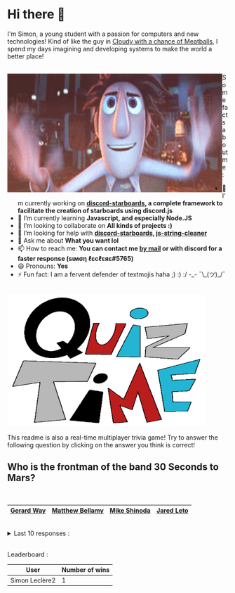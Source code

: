 # Hi there 👋

I'm Simon, a young student with a passion for computers and new technologies!
Kind of like the guy in [Cloudy with a chance of Meatballs](https://www.youtube.com/watch?v=dQw4w9WgXcQ), I spend my days imagining and developing systems to make the world a better place!

<br>

<img width="490" height="270" src="./assets/cloudyWithAChanceOfMeatBalls.gif" align=left>
Some facts about me :

- 🔭 I’m currently working on **[discord-starboards](https://github.com/SimonLeclere/discord-starboards), a complete framework to facilitate the creation of starboards using discord.js**
- 🌱 I’m currently learning **Javascript, and especially Node.JS**
- 👯 I’m looking to collaborate on **All kinds of projects :)**
- 🤔 I’m looking for help with **[discord-starboards](https://github.com/SimonLeclere/discord-starboards), [js-string-cleaner](https://github.com/SimonLeclere/Js-String-Cleaner)**
- 💬 Ask me about **What you want lol**
- 📫 How to reach me: **You can contact me [by mail](mailto:simon-leclere@orange.fr) or with discord for a faster response (sιмση ℓεcℓεяε#5765)**
- 😄 Pronouns: **Yes**
- ⚡ Fun fact: I am a fervent defender of textmojis haha ;) :) :/ -\_- ¯\\\_(ツ)\_/¯

<br>

<img width="450" height="300" src="./assets/quizTime.gif">

<br>

This readme is also a real-time multiplayer trivia game! Try to answer the following question by clicking on the answer you think is correct!

## Who is the frontman of the band 30 Seconds to Mars?

<br>

| [Gerard Way](https://github.com/SimonLeclere/SimonLeclere/issues/new?title=quiz%7C2311%7CGerard%20Way&body=Just+click+%2527Submit+new+issue%2527.) | [Matthew Bellamy](https://github.com/SimonLeclere/SimonLeclere/issues/new?title=quiz%7C2311%7CMatthew%20Bellamy&body=Just+click+%2527Submit+new+issue%2527.) | [Mike Shinoda](https://github.com/SimonLeclere/SimonLeclere/issues/new?title=quiz%7C2311%7CMike%20Shinoda&body=Just+click+%2527Submit+new+issue%2527.) | [Jared Leto](https://github.com/SimonLeclere/SimonLeclere/issues/new?title=quiz%7C2311%7CJared%20Leto&body=Just+click+%2527Submit+new+issue%2527.) |
| - | - | - | - | 

<br>

<details>
  <summary>Last 10 responses :</summary>

- **Simon Leclère2** answered **Green Arrow** to `Which of the following superheros did Wonder Woman NOT have a love interest in?` (Good answer)

</details>

<br>

Leaderboard :

| User | Number of wins |
|-|-|
| Simon Leclère2 | 1 |